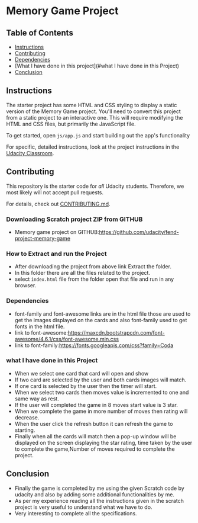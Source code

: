 # Memory Game Project

## Table of Contents

-   [Instructions](#instructions)
-   [Contributing](#contributing)
-   [Dependencies](#Dependencies)
-   [What I have done in this project](#what I have done in this Project)
-   [Conclusion](#conclusion)

## Instructions

The starter project has some HTML and CSS styling to display a static version of the Memory Game project. You'll need to convert this project from a static project to an interactive one. This will require modifying the HTML and CSS files, but primarily the JavaScript file.

To get started, open `js/app.js` and start building out the app's functionality

For specific, detailed instructions, look at the project instructions in the [Udacity Classroom](https://classroom.udacity.com/me).

## Contributing

This repository is the starter code for _all_ Udacity students. Therefore, we most likely will not accept pull requests.

For details, check out [CONTRIBUTING.md](CONTRIBUTING.md).

### Downloading Scratch project ZIP from GITHUB

-   Memory game project on GITHUB:<https://github.com/udacity/fend-project-memory-game>

### How to Extract and run the Project

-   After downloading the project from above link Extract the folder.
-   In this folder there are all the files related to the project.
-   select `index.html` file from the folder open that file and run in any browser.

### Dependencies

-   font-family and font-awesome links are in the html file those are used to get the
    images displayed on the cards and also font-family used to get fonts in the html file.
-   link to font-awesome:<https://maxcdn.bootstrapcdn.com/font-awesome/4.6.1/css/font-awesome.min.css>
-   link to font-family:<https://fonts.googleapis.com/css?family=Coda>

### what I have done in this Project

-   When we select one card that card will open and show
-   If two card are selected by the user and both cards images will match.
-   If one card is selected by the user then the timer will start.
-   When we select two cards then moves value is incremented to one and same way as rest.
-   If the user will completed the game in 8 moves start value is 3 star.
-   When we complete the game in more number of moves then rating will decrease.
-   When the user click the refresh button it can refresh the game to starting.
-   Finally when all the cards will match then a pop-up window will be displayed on the screen    displaying the star rating, time taken by the user to complete the game,Number of moves required to complete the project.

## Conclusion

-   Finally the game is completed by me using the given Scratch code by udacity and also by adding some additional functionalities by me.
-   As per my experience reading all the instructions given in the scratch project is very useful to understand what we have to do.
-   Very interesting to complete all the specifications.  
